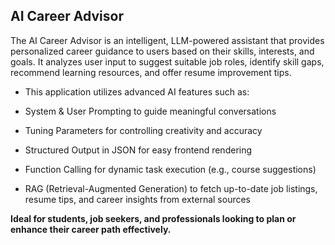  ## AI Career Advisor ##
 
The AI Career Advisor is an intelligent, LLM-powered assistant that provides personalized career guidance to users based on their skills, interests, and goals. It analyzes user input to suggest suitable job roles, identify skill gaps, recommend learning resources, and offer resume improvement tips.

- This application utilizes advanced AI features such as:

- System & User Prompting to guide meaningful conversations

- Tuning Parameters for controlling creativity and accuracy

- Structured Output in JSON for easy frontend rendering

- Function Calling for dynamic task execution (e.g., course suggestions)

- RAG (Retrieval-Augmented Generation) to fetch up-to-date job listings, resume tips, and career insights from external sources

 **Ideal for students, job seekers, and professionals looking to plan or enhance their career path effectively.**